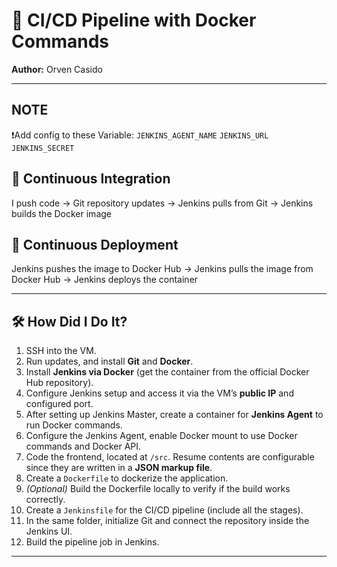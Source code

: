 # 🚀 CI/CD Pipeline with Docker Commands  
**Author:** Orven Casido  

---

## NOTE
❗Add config to these Variable: `JENKINS_AGENT_NAME` `JENKINS_URL` `JENKINS_SECRET`

## 🔄 Continuous Integration  
I push code → Git repository updates → Jenkins pulls from Git → Jenkins builds the Docker image

## 🔵 Continuous Deployment  
Jenkins pushes the image to Docker Hub → Jenkins pulls the image from Docker Hub → Jenkins deploys the container

---

## 🛠️ How Did I Do It?

1. SSH into the VM.  
2. Run updates, and install **Git** and **Docker**.  
3. Install **Jenkins via Docker** (get the container from the official Docker Hub repository).  
4. Configure Jenkins setup and access it via the VM’s **public IP** and configured port.  
5. After setting up Jenkins Master, create a container for **Jenkins Agent** to run Docker commands.  
6. Configure the Jenkins Agent, enable Docker mount to use Docker commands and Docker API.  
7. Code the frontend, located at `/src`. Resume contents are configurable since they are written in a **JSON markup file**.  
8. Create a `Dockerfile` to dockerize the application.  
9. *(Optional)* Build the Dockerfile locally to verify if the build works correctly.  
10. Create a `Jenkinsfile` for the CI/CD pipeline (include all the stages).  
11. In the same folder, initialize Git and connect the repository inside the Jenkins UI.  
12. Build the pipeline job in Jenkins.  

---